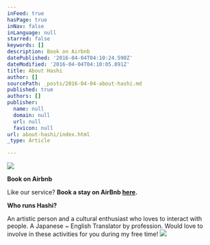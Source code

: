 ```yaml
---
inFeed: true
hasPage: true
inNav: false
inLanguage: null
starred: false
keywords: []
description: Book on Airbnb
datePublished: '2016-04-04T04:10:24.590Z'
dateModified: '2016-04-04T04:10:05.891Z'
title: About Hashi
author: []
sourcePath: _posts/2016-04-04-about-hashi.md
published: true
authors: []
publisher:
  name: null
  domain: null
  url: null
  favicon: null
url: about-hashi/index.html
_type: Article

---
```

![](https://the-grid-user-content.s3-us-west-2.amazonaws.com/73dc74e7-02af-448a-8d60-49e6c475f8e9.jpg)

****Book on Airbnb****

Like our service? **Book a stay on AirBnb [here][0].**

**Who runs Hashi?**

An artistic person and a cultural enthusiast who loves to interact with people. A Japanese ~ English Translator by profession. Would love to involve in these activities for you during my free time!
![](https://the-grid-user-content.s3-us-west-2.amazonaws.com/835478ee-4b60-436b-89af-1f08ece949db.jpg)

[0]: https://www.airbnb.com/rooms/7424454